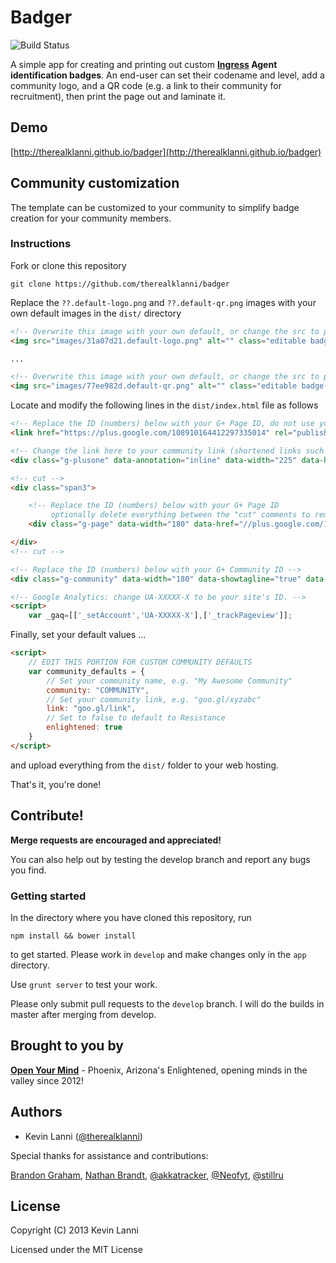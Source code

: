 # Badger

![Build Status](https://travis-ci.org/therealklanni/badger.png?branch=master)

A simple app for creating and printing out custom **[Ingress](http://ingress.com) Agent identification badges**. An end-user can set their codename and level, add a community logo, and a QR code (e.g. a link to their community for recruitment), then print the page out and laminate it.

## Demo

[http://therealklanni.github.io/badger](http://therealklanni.github.io/badger)

## Community customization

The template can be customized to your community to simplify badge creation for your community members.

### Instructions

Fork or clone this repository

```
git clone https://github.com/therealklanni/badger
```

Replace the `??.default-logo.png` and `??.default-qr.png` images with your own default images in the `dist/` directory

```html
<!-- Overwrite this image with your own default, or change the src to point to your image location -->
<img src="images/31a07d21.default-logo.png" alt="" class="editable badge-logo">

...

<!-- Overwrite this image with your own default, or change the src to point to your image location -->
<img src="images/77ee982d.default-qr.png" alt="" class="editable badge-qr">
```

Locate and modify the following lines in the `dist/index.html` file as follows

```html
<!-- Replace the ID (numbers) below with your G+ Page ID, do not use your community ID -->
<link href="https://plus.google.com/108910164412297335014" rel="publisher">
```

```html
<!-- Change the link here to your community link (shortened links such as goo.gl or tinyurl.com will not work here) -->
<div class="g-plusone" data-annotation="inline" data-width="225" data-href="http://therealklanni.github.io/badger/"></div>
```

```html
<!-- cut -->
<div class="span3">

	<!-- Replace the ID (numbers) below with your G+ Page ID
	     optionally delete everything between the "cut" comments to remove -->
	<div class="g-page" data-width="180" data-href="//plus.google.com/108910164412297335014"></div>

</div>
<!-- cut -->
```

```html
<!-- Replace the ID (numbers) below with your G+ Community ID -->
<div class="g-community" data-width="180" data-showtagline="true" data-href="//plus.google.com/communities/115566167479601650426"></div>
```

```html
<!-- Google Analytics: change UA-XXXXX-X to be your site's ID. -->
<script>
	var _gaq=[['_setAccount','UA-XXXXX-X'],['_trackPageview']];
```

Finally, set your default values ...

```html
<script>
	// EDIT THIS PORTION FOR CUSTOM COMMUNITY DEFAULTS
	var community_defaults = {
		// Set your community name, e.g. "My Awesome Community"
		community: "COMMUNITY",
		// Set your community link, e.g. "goo.gl/xyzabc"
		link: "goo.gl/link",
		// Set to false to default to Resistance
		enlightened: true
	}
</script>
```

and upload everything from the `dist/` folder to your web hosting.

That's it, you're done!

## Contribute!

**Merge requests are encouraged and appreciated!**

You can also help out by testing the develop branch and report any bugs you find.

### Getting started

In the directory where you have cloned this repository, run

`npm install && bower install`

to get started. Please work in `develop` and make changes only in the `app` directory.

Use `grunt server` to test your work.

Please only submit pull requests to the `develop` branch. I will do the builds in master after merging from develop.

## Brought to you by

**[Open Your Mind](http://goo.gl/ResXD)** - Phoenix, Arizona's Enlightened, opening minds in the valley since 2012!

## Authors

* Kevin Lanni ([@therealklanni](http://github.com/therealklanni))

Special thanks for assistance and contributions:

[Brandon Graham](https://plus.google.com/u/0/106362086604476183109), [Nathan Brandt](https://plus.google.com/u/0/111026822348045714976), [@akkatracker](https://github.com/akkatracker), [@Neofyt](https://github.com/Neofyt), [@stillru](https://github.com/stillru)

## License

Copyright (C) 2013 Kevin Lanni

Licensed under the MIT License

